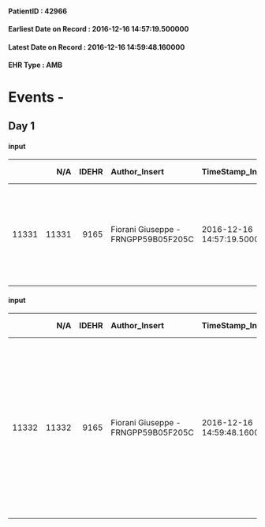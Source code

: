 
#### PatientID : 42966
#### Earliest Date on Record : 2016-12-16 14:57:19.500000
#### Latest Date on Record : 2016-12-16 14:59:48.160000
#### EHR Type : AMB

# Events - 

## Day 1

#### input
|       |    N/A |   IDEHR | Author_Insert                       | TimeStamp_Insert           | EHRType   |   PatientID |   IDDigitalSignDocument | persone_vicine   |   Unnamed: 0_x.1 |   IDANAMNESI_SOCIALE | Patient   | FamigliaAltro   | Paziente_T   | FamigliaAltro_T   |   Non_Rilevabile_x.1 | Note_Non_Rilevabile_x.1   | opt_Problemi   | chk_contr_sintomi   | opt_paziente_a   | opt_famiglia_a   | opt_adeguatezza   | opt_paziente_solo   | ds_note_con                                                                                              | opt_presente_assente   | Presenza_minori   | Caregiver_principale   | opt_capacita     | opt_necessario   | opt_presente   | opt_risorse_ec   | opt_paziente_psi   | opt_Ins_vol   | opt_paziente_ad   | opt_caregiver_ad   | opt_esenzione   | opt_inv_civile   |   ds_codice_es | Needs     | Fragility                    | opt_disponibilita_f   | opt_indennita_acc   | opt_legge   | opt_famiglia_psi   | opt_disponibilit_paz   |
|------:|-------:|--------:|:------------------------------------|:---------------------------|:----------|------------:|------------------------:|:-----------------|-----------------:|---------------------:|:----------|:----------------|:-------------|:------------------|---------------------:|:--------------------------|:---------------|:--------------------|:-----------------|:-----------------|:------------------|:--------------------|:---------------------------------------------------------------------------------------------------------|:-----------------------|:------------------|:-----------------------|:-----------------|:-----------------|:---------------|:-----------------|:-------------------|:--------------|:------------------|:-------------------|:----------------|:-----------------|---------------:|:----------|:-----------------------------|:----------------------|:--------------------|:------------|:-------------------|:-----------------------|
| 11331 |  11331 |    9165 | Fiorani Giuseppe - FRNGPP59B05F205C | 2016-12-16 14:57:19.500000 | AMB       |       42966 |                  584834 | N/A              |             4859 |                 3151 | Si#1      | Si#1            | No#0         | Si#1              |                    0 | NR                        | No#0           | controllo sintomi#0 | Indefinite#2     | Congruenti#1     | Si#1              | Si#1                | Il pz √® vedovo da 3 anni e vive da solo. La figlia unica Katia ,abita nelle vicinanze ed √® di supporto | Presente#1             | No#0              | la figlia              | Incrementabile#1 | No#0             | No#0           | Adeguate#1       | No#0               | No#0          | Totale#2          | Totale#2           | Si#1            | No#0             |             48 | Clinici#0 | sovraccarico assistenziale#4 | Da verificare#2       | No#0                | No#0        | No#0               | Da verificare#2        |

#### input
|       |    N/A |   IDEHR | Author_Insert                       | TimeStamp_Insert           | EHRType   |   PatientID |   IDDigitalSignDocument | persone_vicine   |   Unnamed: 0_x.1 |   IDANAMNESI_SOCIALE | Patient   | FamigliaAltro   | Paziente_T   | FamigliaAltro_T   |   Non_Rilevabile_x.1 | Note_Non_Rilevabile_x.1   | opt_Problemi   | Note_I                                                                                                                                                                              | chk_contr_sintomi   | opt_paziente_a   | opt_famiglia_a   | opt_adeguatezza   | opt_paziente_solo   | ds_note_con                                                                                              | opt_presente_assente   | Presenza_minori   | Caregiver_principale   | opt_capacita     | opt_necessario   | opt_presente   | opt_risorse_ec   | opt_paziente_psi   | opt_Ins_vol   | opt_paziente_ad   | opt_caregiver_ad   | opt_esenzione   | opt_inv_civile   |   ds_codice_es | Needs     | Fragility                    | opt_disponibilita_f   | opt_indennita_acc   | opt_legge   | opt_famiglia_psi   | opt_disponibilit_paz   |
|------:|-------:|--------:|:------------------------------------|:---------------------------|:----------|------------:|------------------------:|:-----------------|-----------------:|---------------------:|:----------|:----------------|:-------------|:------------------|---------------------:|:--------------------------|:---------------|:------------------------------------------------------------------------------------------------------------------------------------------------------------------------------------|:--------------------|:-----------------|:-----------------|:------------------|:--------------------|:---------------------------------------------------------------------------------------------------------|:-----------------------|:------------------|:-----------------------|:-----------------|:-----------------|:---------------|:-----------------|:-------------------|:--------------|:------------------|:-------------------|:----------------|:-----------------|---------------:|:----------|:-----------------------------|:----------------------|:--------------------|:------------|:-------------------|:-----------------------|
| 11332 |  11332 |    9165 | Fiorani Giuseppe - FRNGPP59B05F205C | 2016-12-16 14:59:48.160000 | AMB       |       42966 |                  584839 | N/A              |             4860 |                 3152 | Si#1      | Si#1            | No#0         | Si#1              |                    0 | NR                        | No#0           | Il pz √® informato della malattia oncologica ed in modesta parte della sua progressione importante. La figlia √® stata resa edotta dell'assenza di ulteriori margini di trattamento | controllo sintomi#0 | Indefinite#2     | Congruenti#1     | Si#1              | Si#1                | Il pz √® vedovo da 3 anni e vive da solo. La figlia unica Katia ,abita nelle vicinanze ed √® di supporto | Presente#1             | No#0              | la figlia              | Incrementabile#1 | No#0             | No#0           | Adeguate#1       | No#0               | No#0          | Totale#2          | Totale#2           | Si#1            | No#0             |             48 | Clinici#0 | sovraccarico assistenziale#4 | Da verificare#2       | No#0                | No#0        | No#0               | Da verificare#2        |


